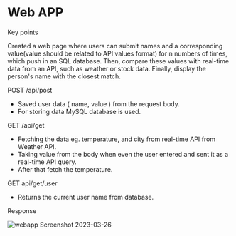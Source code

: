 # Web APP

Key points

Created a web page where users can submit names and a corresponding value(value should be related to API values format)
for n numbers of times, which push in an SQL database.
Then, compare these values with real-time data from an API, such as weather or stock data.
Finally, display the person's name with the closest match.

POST /api/post

- Saved user data ( name, value ) from the request body.
- For storing data MySQL database is used.

GET /api/get

- Fetching the data eg. temperature, and city from real-time API from Weather API.
- Taking value from the body when even the user entered and sent it as a real-time API query.
- After that fetch the temperature.

GET api/get/user

- Returns the current user name from database.

Response

![webapp Screenshot 2023-03-26 ](https://user-images.githubusercontent.com/102968216/227775842-4055183d-4d45-4bc1-96ab-0693c51c0fe6.png)

